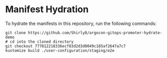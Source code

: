 # Manifest Hydration

To hydrate the manifests in this repository, run the following commands:

```shell
git clone https://github.com/Shirly8/argocon-gitops-promoter-hydrate-demo
# cd into the cloned directory
git checkout 777812218336ecf83d2d3d0049c185af2647a7c7
kustomize build ./user-configuration/staging/e2e
```
